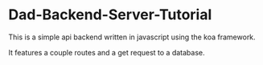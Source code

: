 # Dad-Backend-Server-Tutorial

This is a simple api backend written in javascript using the koa framework.

It features a couple routes and a get request to a database.
